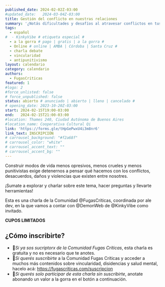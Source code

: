 ```yaml
---
published_date: 2024-02-02Z-03:00
#updated_date:   2024-03-04Z-03:00
title: Gestión del conflicto en nuestras relaciones
summary: '¿Notás dificultades y desafíos al atravesar conflictos en tus relaciones y comunidades? ¿Necesitás herramientas para hacerlo de formas constructivas? Esta charla debate es para vos.'
tags:
  - español
#  - KinkyVibe # etiqueta especial #
  - a la gorra # pago | gratis | a la gorra #
  - Online # online | AMBA | Córdoba | Santa Cruz #
  - charla debate
  - vincularidad
  - antipunitivismo
layout: calendario
category: calendario
authors:
  - FugasCriticas
featured: 1
#logo: 2
#force_unlisted: false
# force_unpublished: false
status: abierto # anunciado | abierto | lleno | cancelado #
# opening_date: 2023-10-20Z-03:00
start: 2024-02-15T19:00-03:00
end:   2024-02-15T21:00-03:00
#location: Thames 240, Ciudad Autónoma de Buenos Aires
#location_name: Cooperativa Cultural Qi
link: 'https://forms.gle/tHpGePwxU4i3m8nr6'
link_text: INSCRIPCIÓN
# carrousel_background: "#f2a68f"
# carrousel_color: "white"
# carrousel_accent_text: ""
# carrousel_accent_bg: ""
---
```

Construir modos de vida menos opresivos, menos crueles y menos punitivistas exige detenernos a pensar qué hacemos con los conflictos, desacuerdos, daños y violencias que existen entre nosotres.

¡Sumate a explorar y charlar sobre este tema, hacer preguntas y llevarte herramientas!

Esta es una charla de la Comunidad @FugasCríticas, coordinada por ale dev, en la que vamos a contar con @DemonWeb de @KinkyVibe como invitado.

**CUPOS LIMITADOS**

## ¿Cómo inscribirte?

- 💫*Si ya sos sucriptorx de la Comunidad Fugas Críticas*, esta charla es gratuita y no es necesario que te anotes.
- 💫*Si querés suscribirte* a la Comunidad Fugas Críticas y acceder a muchos más contenidos sobre vincularidad, disidencias y salud mental, hacelo acá: https://fugascriticas.com/suscripcion
- 💫*Si querés solo participar de esta charla sin suscribirte*, anotate abonando un valor a la gorra en el botón a continuación.
